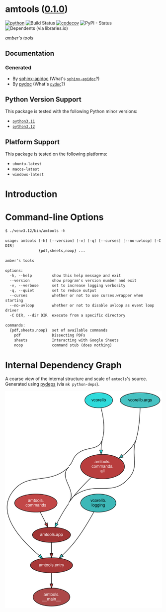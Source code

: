 <!--
    =====================================
    generator=datazen
    version=3.1.4
    hash=dd122a71071f67dc8e80f21d99be20b2
    =====================================
-->

# amtools ([0.1.0](https://pypi.org/project/amtools/))

[![python](https://img.shields.io/pypi/pyversions/amtools.svg)](https://pypi.org/project/amtools/)
![Build Status](https://github.com/mmbrea/amtools/workflows/Python%20Package/badge.svg)
[![codecov](https://codecov.io/gh/mmbrea/amtools/branch/master/graphs/badge.svg?branch=master)](https://codecov.io/github/mmbrea/amtools)
![PyPI - Status](https://img.shields.io/pypi/status/amtools)
![Dependents (via libraries.io)](https://img.shields.io/librariesio/dependents/pypi/amtools)

*amber's tools*

## Documentation

### Generated

* By [sphinx-apidoc](https://mmbrea.github.io/python/sphinx/amtools)
(What's [`sphinx-apidoc`](https://www.sphinx-doc.org/en/master/man/sphinx-apidoc.html)?)
* By [pydoc](https://mmbrea.github.io/python/pydoc/amtools.html)
(What's [`pydoc`](https://docs.python.org/3/library/pydoc.html)?)

## Python Version Support

This package is tested with the following Python minor versions:

* [`python3.11`](https://docs.python.org/3.11/)
* [`python3.12`](https://docs.python.org/3.12/)

## Platform Support

This package is tested on the following platforms:

* `ubuntu-latest`
* `macos-latest`
* `windows-latest`

# Introduction

# Command-line Options

```
$ ./venv3.12/bin/amtools -h

usage: amtools [-h] [--version] [-v] [-q] [--curses] [--no-uvloop] [-C DIR]
               {pdf,sheets,noop} ...

amber's tools

options:
  -h, --help         show this help message and exit
  --version          show program's version number and exit
  -v, --verbose      set to increase logging verbosity
  -q, --quiet        set to reduce output
  --curses           whether or not to use curses.wrapper when starting
  --no-uvloop        whether or not to disable uvloop as event loop driver
  -C DIR, --dir DIR  execute from a specific directory

commands:
  {pdf,sheets,noop}  set of available commands
    pdf              Dissecting PDFs
    sheets           Interacting with Google Sheets
    noop             command stub (does nothing)

```

# Internal Dependency Graph

A coarse view of the internal structure and scale of
`amtools`'s source.
Generated using [pydeps](https://github.com/thebjorn/pydeps) (via
`mk python-deps`).

![amtools's Dependency Graph](im/pydeps.svg)
